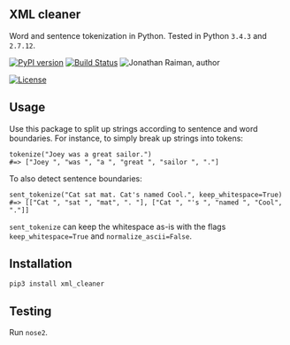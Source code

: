 XML cleaner
-----------

Word and sentence tokenization in Python. Tested in Python `3.4.3` and `2.7.12`.

[![PyPI version](https://badge.fury.io/py/xml-cleaner.svg)](https://badge.fury.io/py/xml-cleaner)
[![Build Status](https://travis-ci.org/jonathanraiman/xml_cleaner.svg?branch=master)](https://travis-ci.org/jonathanraiman/xml_cleaner)
![Jonathan Raiman, author](https://img.shields.io/badge/Author-Jonathan%20Raiman%20-blue.svg)

[![License](https://img.shields.io/badge/license-MIT-blue.svg)](LICENSE.md)


Usage
-----

Use this package to split up strings according to sentence and word boundaries.
For instance, to simply break up strings into tokens:

```
tokenize("Joey was a great sailor.")
#=> ["Joey ", "was ", "a ", "great ", "sailor ", "."]
```

To also detect sentence boundaries:

```
sent_tokenize("Cat sat mat. Cat's named Cool.", keep_whitespace=True)
#=> [["Cat ", "sat ", "mat", ". "], ["Cat ", "'s ", "named ", "Cool", "."]]
```

`sent_tokenize` can keep the whitespace as-is with the flags `keep_whitespace=True` and `normalize_ascii=False`.

Installation
------------

```
pip3 install xml_cleaner
```

Testing
-------

Run `nose2`.
